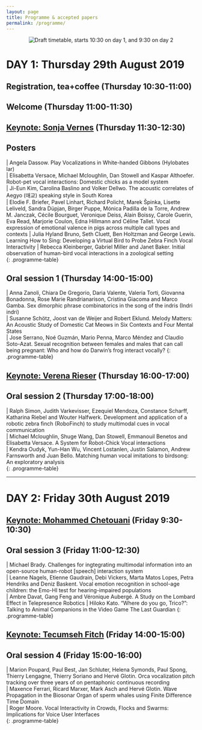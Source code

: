 ```yaml
---
layout: page
title: Programme & accepted papers
permalink: /programme/
---
```


<div style="text-align: center;"><img src="{{ site.baseurl }}/assets/vihar2019-schedule.png" alt="Draft timetable, starts 10:30 on day 1, and 9:30 on day 2"/></div>

# DAY 1: Thursday 29th August 2019

## Registration, tea+coffee (Thursday 10:30-11:00)

## Welcome (Thursday 11:00-11:30)

## [Keynote: Sonja Vernes](/keynotes/) (Thursday 11:30-12:30)

## Posters

| Angela Dassow. Play Vocalizations in White-handed Gibbons (Hylobates lar)    
| Elisabetta Versace, Michael Mcloughlin, Dan Stowell and Kaspar Althoefer. Robot-pet vocal interactions: Domestic chicks as a model system          
| Ji-Eun Kim, Carolina Baslino and Volker Dellwo. The acoustic correlates of Aegyo (애교) speaking style in South Korea   
| Elodie F. Briefer, Pavel Linhart, Richard Policht, Marek Špinka, Lisette Leliveld, Sandra Düpjan, Birger Puppe, Mónica Padilla de la Torre, Andrew M. Janczak, Cécile Bourguet, Veronique Deiss, Alain Boissy, Carole Guerin, Eva Read, Marjorie Coulon, Edna Hillmann and Céline Tallet. Vocal expression of emotional valence in pigs across multiple call types and contexts
| Julia Hyland Bruno, Seth Cluett, Ben Holtzman and George Lewis. Learning How to Sing: Developing a Virtual Bird to Probe Zebra Finch Vocal Interactivity
| Rebecca Kleinberger, Gabriel Miller and Janet Baker. Initial observation of human-bird vocal interactions in a zoological setting    
{: .programme-table} 


## Oral session 1 (Thursday 14:00-15:00)

| Anna Zanoli, Chiara De Gregorio, Daria Valente, Valeria Torti, Giovanna Bonadonna, Rose Marie Randrianarison, Cristina Giacoma and Marco Gamba. Sex dimorphic phrase combinatorics in the song of the indris (Indri indri)             
| Susanne Schötz, Joost van de Weijer and Robert Eklund. Melody Matters: An Acoustic Study of Domestic Cat Meows in Six Contexts and Four Mental States             
| Jose Serrano, Noé Guzmán, Mario Penna, Marco Méndez and Claudio Soto-Azat. Sexual recognition between females and males that can call being pregnant: Who and how do Darwin’s frog interact vocally?
{: .programme-table} 

## [Keynote: Verena Rieser](/keynotes/) (Thursday 16:00-17:00)

## Oral session 2 (Thursday 17:00-18:00)

| Ralph Simon, Judith Varkevisser, Ezequiel Mendoza, Constance Scharff, Katharina Riebel and Wouter Halfwerk. Development and application of a robotic zebra finch (RoboFinch) to study multimodal cues in vocal communication     
| Michael Mcloughlin, Shuge Wang, Dan Stowell, Emmanouil Benetos and Elisabetta Versace. A System for Robot-Chick Vocal interactions      
| Kendra Oudyk, Yun-Han Wu, Vincent Lostanlen, Justin Salamon, Andrew Farnsworth and Juan Bello. Matching human vocal imitations to birdsong: An exploratory analysis      
{: .programme-table} 

---

# DAY 2: Friday 30th August 2019

## [Keynote: Mohammed Chetouani](/keynotes/) (Friday 9:30-10:30)

## Oral session 3 (Friday 11:00-12:30)

| Michael Brady. Challenges for ingtegrating multimodal information into an open-source human-robot [speech] interaction system           
| Leanne Nagels, Etienne Gaudrain, Debi Vickers, Marta Matos Lopes, Petra Hendriks and Deniz Baskent. Vocal emotion recognition in school-age children: the Emo-HI test for hearing-impaired populations          
| Ambre Davat, Gang Feng and Véronique Aubergé. A Study on the Lombard Effect in Telepresence Robotics
| Hiloko Kato. “Where do you go, Trico?”: Talking to Animal Companions in the Video Game The Last Guardian
{: .programme-table} 

## [Keynote: Tecumseh Fitch](/keynotes/) (Friday 14:00-15:00)

## Oral session 4 (Friday 15:00-16:00)

| Marion Poupard, Paul Best, Jan Schluter, Helena Symonds, Paul Spong, Thierry Lengagne, Thierry Soriano and Hervé Glotin. Orca vocalization pitch tracking over three years of on pentaphonic continuous recording          
| Maxence Ferrari, Ricard Marxer, Mark Asch and Hervé Glotin. Wave Propagation in the Biosonar Organ of sperm whales using Finite Difference Time Domain     
| Roger Moore. Vocal Interactivity in Crowds, Flocks and Swarms: Implications for Voice User Interfaces    
{: .programme-table} 


